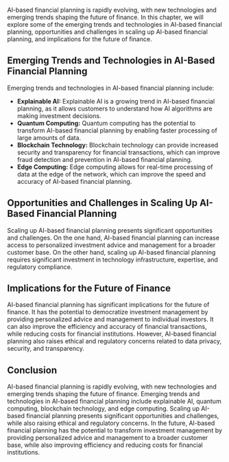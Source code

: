 
AI-based financial planning is rapidly evolving, with new technologies and emerging trends shaping the future of finance. In this chapter, we will explore some of the emerging trends and technologies in AI-based financial planning, opportunities and challenges in scaling up AI-based financial planning, and implications for the future of finance.

Emerging Trends and Technologies in AI-Based Financial Planning
---------------------------------------------------------------

Emerging trends and technologies in AI-based financial planning include:

* **Explainable AI:** Explainable AI is a growing trend in AI-based financial planning, as it allows customers to understand how AI algorithms are making investment decisions.
* **Quantum Computing:** Quantum computing has the potential to transform AI-based financial planning by enabling faster processing of large amounts of data.
* **Blockchain Technology:** Blockchain technology can provide increased security and transparency for financial transactions, which can improve fraud detection and prevention in AI-based financial planning.
* **Edge Computing:** Edge computing allows for real-time processing of data at the edge of the network, which can improve the speed and accuracy of AI-based financial planning.

Opportunities and Challenges in Scaling Up AI-Based Financial Planning
----------------------------------------------------------------------

Scaling up AI-based financial planning presents significant opportunities and challenges. On the one hand, AI-based financial planning can increase access to personalized investment advice and management for a broader customer base. On the other hand, scaling up AI-based financial planning requires significant investment in technology infrastructure, expertise, and regulatory compliance.

Implications for the Future of Finance
--------------------------------------

AI-based financial planning has significant implications for the future of finance. It has the potential to democratize investment management by providing personalized advice and management to individual investors. It can also improve the efficiency and accuracy of financial transactions, while reducing costs for financial institutions. However, AI-based financial planning also raises ethical and regulatory concerns related to data privacy, security, and transparency.

Conclusion
----------

AI-based financial planning is rapidly evolving, with new technologies and emerging trends shaping the future of finance. Emerging trends and technologies in AI-based financial planning include explainable AI, quantum computing, blockchain technology, and edge computing. Scaling up AI-based financial planning presents significant opportunities and challenges, while also raising ethical and regulatory concerns. In the future, AI-based financial planning has the potential to transform investment management by providing personalized advice and management to a broader customer base, while also improving efficiency and reducing costs for financial institutions.

